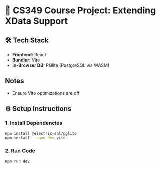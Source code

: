 # 🚀 CS349 Course Project: Extending XData Support

## 🛠️ Tech Stack

- **Frontend:** React  
- **Bundler:** Vite  
- **In-Browser DB:** PGlite (PostgreSQL via WASM)

## Notes

- Ensure Vite optimizations are off

## ⚙️ Setup Instructions

### 1. Install Dependencies

```bash
npm install @electric-sql/pglite
npm install --save-dev vite
```

### 2. Run Code

```bash 
npm run dev
```
